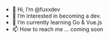 - 👋 Hi, I’m @fuxxdev
- 👀 I’m interested in becoming a dev. 
- 🌱 I’m currently learning Go & Vue.js 
- 📫 How to reach me ... coming soon

<!---
fuxxdev/fuxxdev is a ✨ special ✨ repository because its `README.md` (this file) appears on your GitHub profile.
You can click the Preview link to take a look at your changes.
--->
